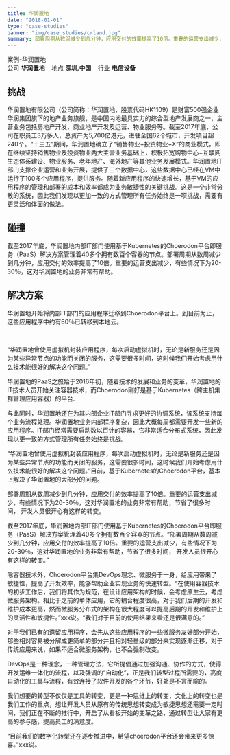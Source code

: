 ```yaml
---
title: 华润置地
date: "2018-01-01"
type: "case-studies"
banner: "img/case_studies/crland.jpg"
summary: 部署周期从数周减少到几分钟，应用交付的效率提高了10倍。重要的运营支出减少，有些情况下为20-30％，这对华润置地的业务非常有帮助
---
```


<section class="case-studies-detail">
<div class="text-nav">
  <div class="container">
    <div class="col-md-12 nav-head">案例-华润置地</div>
  </div>
</div>
<div id="scenario">
<div class="container" >公司 <b>华润置地</b> &nbsp;&nbsp;&nbsp;地点 <b>深圳,中国</b> &nbsp;&nbsp;&nbsp;行业 <b>电信设备</b></div>
</div>
  <div class="cols">
    <div class="col1">
      <h2>挑战</h2>
      <p>
       华润置地有限公司（公司简称：华润置地，股票代码HK1109）是财富500强企业华润集团旗下的地产业务旗舰，是中国内地最具实力的综合型地产发展商之一，主营业务包括房地产开发、商业地产开发及运营、物业服务等。截至2017年底，公司在职员工3万多人，总资产为5,700亿港元，进驻全国62个城市，开发项目超240个。“十三五”期间，华润置地确立了“销售物业+投资物业+X”的商业模式，即在继续坚持销售物业及投资物业两大主营业务基础上，积极拓宽购物中心+互联网生态体系建设、物业服务、老年地产、海外地产等其他业务发展模式。华润置地IT部门支撑企业运营和业务开展，提供了三个数据中心，这些数据中心已经在VM中运行了100多个应用程序，提供服务。随着新应用程序的快速增长，基于VM的应用程序的管理和部署的成本和效率都成为业务敏捷性的关键挑战。这是一个非常分散的系统，因此我们发现以更加一致的方式管理所有任务始终是一项挑战，需要有更灵活和体面的做法。
       </p>
    </div>
    <div class="col2">
      <h2>碰撞</h2>
      <p>
      截至2017年底，华润置地内部IT部门使用基于Kubernetes的Choerodon平台即服务（PaaS）解决方案管理着40多个拥有数百个容器的节点。部署周期从数周减少到几分钟，应用交付的效率提高了10倍。重要的运营支出减少，有些情况下为20-30％，这对华润置地的业务非常有帮助。 
      </p>
      <h2>解决方案</h2>
      <p>
      华润置地开始将内部IT部门的应用程序迁移到Choerodon平台上。到目前为止，这些应用程序中约有60％已转移到本地云。
      </p> 
    </div>
  </div>
</section>

<div class="banner2">
  <div class="bannertext">
    <p>
    “华润置地曾使用虚拟机封装应用程序，每次启动虚拟机时，无论是新服务还是因为某些异常节点的功能而关闭的服务，这需要很多时间，这时候我们开始考虑用什么技术能很好的解决这个问题。”
    </p>
  </div>
</div>

<section class="section">
  <div class="fullcol">
    <p>
    华润置地的PaaS之旅始于2016年初，随着技术的发展和业务的变革，华润置地的IT技术人员开始关注容器技术，而Choerodon刚好是基于Kubernetes（跨主机集群管理应用容器）的平台.
    </p>
    <p>
    与此同时，华润置地还在为其内部企业IT部门寻求更好的协调系统，该系统支持每个业务流程处理。华润置地业务内部程序复杂，因此大概每周都需要开发一些新的应用程序。IT部门经常需要启动数以百计的容器，它非常适合分布式系统，因此发现以更一致的方式管理所有任务始终是挑战。
    </p>
    <p>
    “华润置地曾使用虚拟机封装应用程序，每次启动虚拟机时，无论是新服务还是因为某些异常节点的功能而关闭的服务，这需要很多时间，这时候我们开始考虑用什么技术能很好的解决这个问题。”目前，基于Kubernetes的Choerodon平台，基本上解决了华润置地的大部分的问题。
    </p>
  </div>
</section>

<div class="banner3" style="background:url(/case-studies/img/crland.jpg)">
  <div class="banner3=text">
    <p>
    部署周期从数周减少到几分钟，应用交付的效率提高了10倍。重要的运营支出减少，有些情况下为20-30％，这对华润置地的业务非常有帮助，节省了很多时间， 开发人员很开心有这样的转变。
    </p>
  </div>
</div>

<section class="section">
  <div class="fullcol">
    <p>
    截至2017年底，华润置地内部IT部门使用基于Kubernetes的Choerodon平台即服务（PaaS）解决方案管理着40多个拥有数百个容器的节点。“部署周期从数周减少到几分钟，应用交付的效率提高了10倍。重要的运营支出减少，有些情况下为20-30％，这对华润置地的业务非常有帮助，节省了很多时间， 开发人员很开心有这样的转变。”
    </p>
    <p>
    除容器技术外，Choerodon平台集DevOps理念、微服务于一身，给应用带来了敏捷性，提高了开发效率，能够帮助企业实现业务的快速转型。“在使用容器技术的初步工作后，我们将其作为规范，在设计应用架构的时候，会考虑原生云，考虑微服务架构。相比于之前的单体应用，它的耦合程度很高，对于我们后期的开发和维护成本更高，然而微服务分布式的架构在很大程度可以提高后期的开发和维护上的灵活性和敏捷性。”xxx说。“我们对于目前的使用结果来看还是很满意的。”
    </p>
    <p>
    对于我们已有的遗留应用程序，会先从这些应用程序的一些微服务友好部分开始，那些相对容易被分解成更简单的部分并且相对轻量级的部分来实现逐渐迁移，对于传统应用来说，如果不适合微服务架构，也不会强制改变。
    </p>
    <p>
    DevOps是一种理念，一种管理方法，它所提倡通过加强沟通、协作的方式，使得开发运维一体化的流程，以及强调的“自动化”，正是我们转型过程所需要的，高度自动化的工具与流程，有效连接了软件开发的各个环节，好处是不言而喻的。
    </p>
    <p>
    我们想要的转型不仅仅是工具的转变，更是一种思维上的转变，文化上的转变也是我们工作的重点，想让开发人员从原有的传统思想转变成为敏捷思想还需要一定时间，我们正在不断的推行中，开启了从看板开始的变革之路，通过转型让大家有更高的参与感，提高员工的满意度。
    </p>
    <p>
    “目前我们的数字化转型还在逐步推进中，希望choerodon平台还会带来更多惊喜。”xxx说。
    </p>
  </div>
</section>
